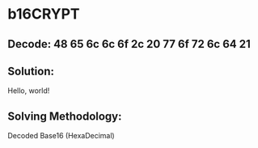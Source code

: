 # b16CRYPT

## Decode: 48 65 6c 6c 6f 2c 20 77 6f 72 6c 64 21

## Solution:
Hello, world!

## Solving Methodology:
Decoded Base16 (HexaDecimal)
